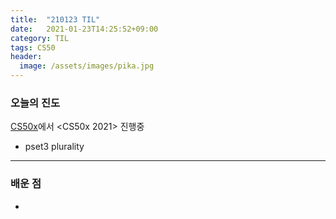 ```yaml
---
title:  "210123 TIL"
date:   2021-01-23T14:25:52+09:00
category: TIL
tags: CS50
header:
  image: /assets/images/pika.jpg
---
```


<h3>오늘의 진도</h3>

[CS50x](https://cs50.harvard.edu/x/2021/)에서 <CS50x 2021> 진행중

 - pset3 plurality 

<hr>

<h3>배운 점</h3>

 - 